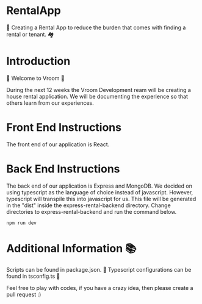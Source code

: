# RentalApp
:house_with_garden: Creating a Rental App to reduce the burden that comes with finding a rental or tenant. :houses:

# Introduction
:car: Welcome to Vroom :car: 

During the next 12 weeks the Vroom Development ream will be creating a house rental application. We will be documenting the experience so that others learn from our experiences.

# Front End Instructions
The front end of our application is React.

# Back End Instructions
The back end of our application is Express and MongoDB. We decided on using typescript as the language of choice instead of javascript. However, typescript will transpile this into javascript for us. This file will be generated in the "dist" inside the express-rental-backend directory. Change directories to express-rental-backend and run the command below.

```sh
npm run dev
```

# Additional Information :books:
Scripts can be found in package.json. :closed_book:
Typescript configurations can be found in tsconfig.ts :green_book:

Feel free to play with codes, if you have a crazy idea, then please create a pull request :)